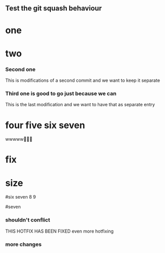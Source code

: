 ## Test the git squash behaviour

# one

# two

### Second one
This is modifications of a second commit and we want to keep it separate

### Third one is good to go just because we can
This is the last modification and we want to have that as separate entry


# four five six seven

wwwww🍌🍌🍺
# fix

# size

#six seven 8 9


#seven


### shouldn't conflict

THIS HOTFIX HAS BEEN FIXED
even more hotfixing


### more changes
